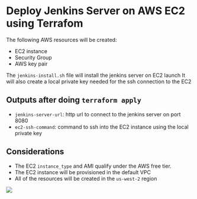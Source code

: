 # Deploy Jenkins Server on AWS EC2 using Terrafom
The following AWS resources will be created:
- EC2 instance
- Security Group
- AWS key pair

The `jenkins-install.sh` file will install the jenkins server on EC2 launch
It will also create a local private key needed for the ssh connection to the EC2

## Outputs after doing `terraform apply`
- `jenkins-server-url`: http url to connect to the jenkins server on port 8080
- `ec2-ssh-command`: command to ssh into the EC2 instance using the local private key

## Considerations
- The EC2 `instance_type` and AMI qualify under the AWS free tier.  
- The EC2 instance will be provisioned in the default VPC
- All of the resources will be created in the `us-west-2` region


<a href="https://www.linkedin.com/in/joardev/">
  <img src="https://img.shields.io/badge/Linkedin-0077B5?style=for-the-badge&logo=linkedin&logoColor=white" />
</a>